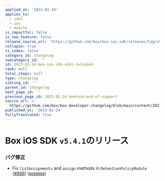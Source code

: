 ```yaml
---
applied_at: '2023-02-24'
applies_to:
  - sdks
  - ios
  - mobile
is_impactful: false
is_new_feature: false
release_source_url: 'https://github.com/box/box-ios-sdk/releases/tag/v5.4.1'
collapse: true
is_index: false
category_id: changelog
subcategory_id: ''
id: 2023-02-24-box-ios-sdk-v541-released
rank: null
total_steps: null
type: changelog
sibling_id: ''
parent_id: changelog
next_page_id: ''
previous_page_id: 2023-02-24-android-end-of-support
source_url: >-
  https://github.com/box/box-developer-changelog/blob/main/content/2023/02-24-box-ios-sdk-v541-released.md
published_at: '2023-02-24'
fullyTranslated: true
---
```

# Box iOS SDK `v5.4.1`のリリース

### バグ修正

* Fix `listAssignments` and `assign` methods in `RetentionPolicyModule` ([#886][1]) ([`b668888`][2])

[1]: https://github.com/box/box-ios-sdk/issues/886

[2]: https://github.com/box/box-ios-sdk/commit/b668888f35136dd1239526b70cc31a10bdd04744
